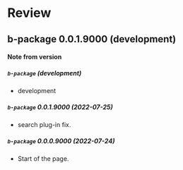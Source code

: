 # Review

## b-package 0.0.1.9000 (development)

#### Note from version

##### `b-package` (development)
- development

##### `b-package` 0.0.1.9000 (2022-07-25)
- search plug-in fix.

##### `b-package` 0.0.0.9000 (2022-07-24)
- Start of the page.
